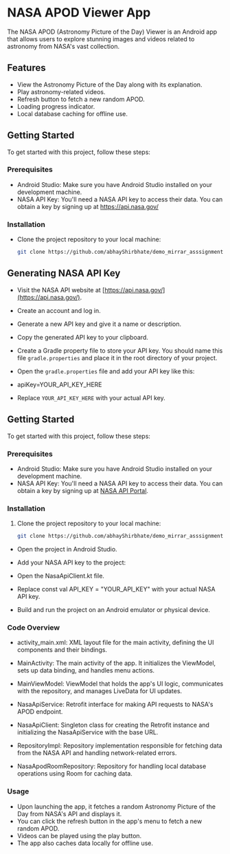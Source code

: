 # **NASA APOD Viewer App**

The NASA APOD (Astronomy Picture of the Day) Viewer is an Android app that allows users to explore stunning images and videos related to astronomy from NASA's vast collection.

## Features

- View the Astronomy Picture of the Day along with its explanation.
- Play astronomy-related videos.
- Refresh button to fetch a new random APOD.
- Loading progress indicator.
- Local database caching for offline use.

## Getting Started

To get started with this project, follow these steps:

### Prerequisites

- Android Studio: Make sure you have Android Studio installed on your development machine.
- NASA API Key: You'll need a NASA API key to access their data. You can obtain a key by signing up at https://api.nasa.gov/

### Installation

-  Clone the project repository to your local machine:

   ```bash
   git clone https://github.com/abhayShirbhate/demo_mirrar_asssignment.git

## Generating NASA API Key

-  Visit the NASA API website at [https://api.nasa.gov/](https://api.nasa.gov/).

- Create an account and log in.

- Generate a new API key and give it a name or description.

- Copy the generated API key to your clipboard.

-  Create a Gradle property file to store your API key. You should name this file `gradle.properties` and place it in the root directory of your project.

-  Open the `gradle.properties` file and add your API key like this:

- apiKey=YOUR_API_KEY_HERE

- Replace `YOUR_API_KEY_HERE` with your actual API key.

## Getting Started

To get started with this project, follow these steps:

### Prerequisites

- Android Studio: Make sure you have Android Studio installed on your development machine.
- NASA API Key: You'll need a NASA API key to access their data. You can obtain a key by signing up at [NASA API Portal](https://api.nasa.gov/).

### Installation

1. Clone the project repository to your local machine:

   ```bash
   git clone https://github.com/abhayShirbhate/demo_mirrar_asssignment.git

- Open the project in Android Studio.

- Add your NASA API key to the project:

- Open the NasaApiClient.kt file.
- Replace const val API_KEY = "YOUR_API_KEY" with your actual NASA API key.
- Build and run the project on an Android emulator or physical device.

### Code Overview

- activity_main.xml: XML layout file for the main activity, defining the UI components and their bindings.
  
- MainActivity: The main activity of the app. It initializes the ViewModel, sets up data binding, and handles menu actions.

- MainViewModel: ViewModel that holds the app's UI logic, communicates with the repository, and manages LiveData for UI updates.

- NasaApiService: Retrofit interface for making API requests to NASA's APOD endpoint.

- NasaApiClient: Singleton class for creating the Retrofit instance and initializing the NasaApiService with the base URL.

- RepositoryImpl: Repository implementation responsible for fetching data from the NASA API and handling network-related errors.

- NasaApodRoomRepository: Repository for handling local database operations using Room for caching data.


### Usage
- Upon launching the app, it fetches a random Astronomy Picture of the Day from NASA's API and displays it.
- You can click the refresh button in the app's menu to fetch a new random APOD.
- Videos can be played using the play button.
- The app also caches data locally for offline use.
